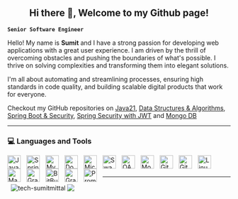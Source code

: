<h2 align="center">Hi there 👋, Welcome to my Github page!</h2>

**`Senior Software Engineer`**

Hello! My name is <b>Sumit</b> and I have a strong passion for developing web applications with a great user experience. I am driven by the thrill of overcoming obstacles and pushing the boundaries of what's possible. I thrive on solving complexities and transforming them into elegant solutions.

I'm all about automating and streamlining processes, ensuring high standards in code quality, and building scalable digital products that work for everyone.

Checkout my GitHub repositories on <a href = "https://github.com/tech-sumitmittal/Java21">Java21</a>, <a href = "https://github.com/tech-sumitmittal/DataStructures-and-Algorithms">Data Structures & Algorithms</a>, <a href = "https://github.com/tech-sumitmittal/SpringSecurity6.0">Spring Boot & Security</a>, <a href = "https://github.com/tech-sumitmittal/SpringSecurityWithJWT">Spring Security with JWT</a> and <a href = "https://github.com/tech-sumitmittal/MongoDB-SpringBoot">Mongo DB</a>
<br/>


---
### 💻 Languages and Tools

<img align="left" alt="Java" width="30px" style="padding-right:10px;" src="https://cdn.jsdelivr.net/gh/devicons/devicon/icons/java/java-original.svg" />
<img align="left" alt="Spring" width="30px" style="padding-right:10px;" src="https://cdn.jsdelivr.net/gh/devicons/devicon/icons/spring/spring-original.svg" />
<img align="left" alt="MySQL" width="30px" style="padding-right:10px;" src="https://cdn.jsdelivr.net/gh/devicons/devicon/icons/mysql/mysql-original.svg" />
<img align="left" alt="Docker" width="30px" style="padding-right:10px;" src="https://cdn.jsdelivr.net/gh/devicons/devicon/icons/docker/docker-original.svg" />
<img align="left" alt="Microservices" width="30px" style="padding-right:10px;" src="https://cdn.jsdelivr.net/gh/devicons/devicon/icons/postman/postman-original.svg" />
<img align="left" alt="Swagger" width="30px" style="padding-right:10px;" src="https://cdn.jsdelivr.net/gh/devicons/devicon/icons/swagger/swagger-original.svg" />
<img align="left" alt="OAuth" width="30px" style="padding-right:10px;" src="https://cdn.jsdelivr.net/gh/devicons/devicon/icons/oauth/oauth-original.svg" />
<img align="left" alt="MongoDB" width="30px" style="padding-right:10px;" src="https://cdn.jsdelivr.net/gh/devicons/devicon/icons/mongodb/mongodb-original.svg" />
<img align="left" alt="Git" width="30px" style="padding-right:10px;" src="https://cdn.jsdelivr.net/gh/devicons/devicon/icons/git/git-original.svg" />
<img align="left" alt="GitHub" width="30px" style="padding-right:10px;" src="https://cdn.jsdelivr.net/gh/devicons/devicon/icons/github/github-original.svg" />
<img align="left" alt="Linux" width="30px" style="padding-right:10px;" src="https://cdn.jsdelivr.net/gh/devicons/devicon/icons/linux/linux-original.svg" />
<img align="left" alt="Maven" width="30px" style="padding-right:10px;" src="https://cdn.jsdelivr.net/gh/devicons/devicon/icons/maven/maven-original.svg" />
<img align="left" alt="Gradle" width="30px" style="padding-right:10px;" src="https://cdn.jsdelivr.net/gh/devicons/devicon/icons/gradle/gradle-original.svg" />
<img align="left" alt="BitBucket" width="30px" style="padding-right:10px;" src="https://cdn.jsdelivr.net/gh/devicons/devicon/icons/bitbucket/bitbucket-original.svg" />
<img align="left" alt="Grafana" width="30px" style="padding-right:10px;" src="https://cdn.jsdelivr.net/gh/devicons/devicon/icons/grafana/grafana-original.svg" />
<img align="left" alt="Prometheus" width="30px" style="padding-right:10px;" src="https://cdn.jsdelivr.net/gh/devicons/devicon/icons/prometheus/prometheus-original.svg" />
<br/>
<br/>

---
<p>
&nbsp;
  <img align="center" src="https://github-readme-stats.vercel.app/api?username=tech-sumitmittal&show_icons=true&locale=en" alt="tech-sumitmittal" />
  <img align="center" src="https://github-readme-stats.vercel.app/api/top-langs/?username=tech-sumitmittal&hide_border=true&&langs_count=10&show_icons=true&theme=transparent" />
</p>
